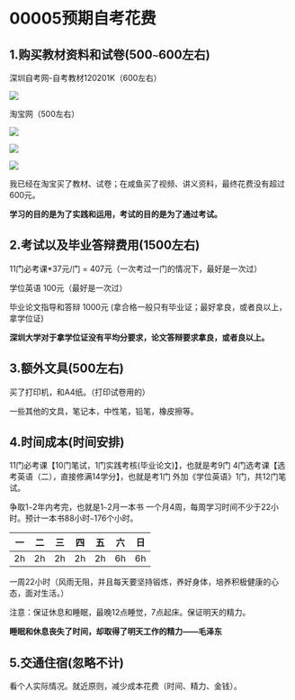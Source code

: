 # 00005预期自考花费



## 1.购买教材资料和试卷(500`~`600左右)



深圳自考网-自考教材120201K（600左右）

![](https://my-markdown-picgo.oss-cn-shenzhen.aliyuncs.com/img/20200425160955.png)



淘宝网（500左右）



![](https://my-markdown-picgo.oss-cn-shenzhen.aliyuncs.com/img/20200425161051.png)



![](https://my-markdown-picgo.oss-cn-shenzhen.aliyuncs.com/img/20200425161059.png)



![](https://my-markdown-picgo.oss-cn-shenzhen.aliyuncs.com/img/20200425161107.png)



我已经在淘宝买了教材、试卷；在咸鱼买了视频、讲义资料，最终花费没有超过600元。



**学习的目的是为了实践和运用，考试的目的是为了通过考试。**



## 2.考试以及毕业答辩费用(1500左右)



11门必考课*37元/门 = 407元（一次考过一门的情况下，最好是一次过）

学位英语 100元（最好是一次过）

毕业论文指导和答辩 1000元 (拿合格一般只有毕业证；最好拿良，或者良以上，拿学位证)



**深圳大学对于拿学位证没有平均分要求，论文答辩要求拿良，或者良以上。**



## 3.额外文具(500左右)



买了打印机，和A4纸。（打印试卷用的）

一些其他的文具，笔记本，中性笔，铅笔，橡皮擦等。



## 4.时间成本(时间安排)



11门必考课【10门笔试，1门实践考核(毕业论文)】，也就是考9门
4门选考课【选考英语（二），直接修满14学分】，也就是考1门
外加《学位英语》1门，共12门笔试。

争取1`~`2年内考完，也就是1`~`2月一本书
一个月4周，每周学习时间不少于22小时。预计一本书88小时`~`176个小时。

| 一   | 二   | 三   | 四   | 五   | 六   | 日   |
| ---- | ---- | ---- | ---- | ---- | ---- | ---- |
| 2h   | 2h   | 2h   | 2h   | 2h   | 6h   | 6h   |

一周22小时（风雨无阻，并且每天要坚持锻炼，养好身体，培养积极健康的心态，面对生活。）

注意：保证休息和睡眠，最晚12点睡觉，7点起床。保证明天的精力。



**睡眠和休息丧失了时间，却取得了明天工作的精力——毛泽东**



## 5.交通住宿(忽略不计)


看个人实际情况。就近原则，减少成本花费（时间、精力、金钱）。

